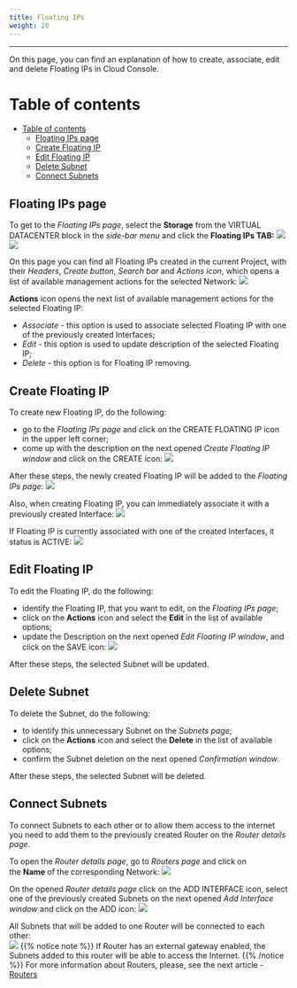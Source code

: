 ```yaml
---
title: Floating IPs
weight: 20
---
```

___
On this page, you can find an explanation of how to create, associate, edit and delete Floating IPs in Cloud Console.

# Table of contents
- [Table of contents](#table-of-contents)
  - [Floating IPs page](#floating-ips-page)
  - [Create Floating IP](#create-floating-ip)
  - [Edit Floating IP](#edit-floating-ip)
  - [Delete Subnet](#delete-subnet)
  - [Connect Subnets](#connect-subnets)

## Floating IPs page
To get to the *Floating IPs page*, select the **Storage** from the VIRTUAL DATACENTER block in the *side-bar menu* and click the **Floating IPs TAB:**
![](../../../assets/images/networks/net-1.png?width=20pc?classes=border,shadow) 
![](../../../assets/images/networks/net-2.png?width=20pc) 

On this page you can find all Floating IPs created in the current Project, with their *Headers*, *Create button*, *Search bar* and *Actions icon*, which opens a list of available management actions for the selected Network:
![](../../../assets/images/networks/net-3.png?classes=border,shadow) 

**Actions** icon opens the next list of available management actions for the selected Floating IP:
- *Associate* - this option is used to associate selected Floating IP with one of the previously created Interfaces; 
- *Edit* - this option is used to update description of the selected Floating IP; 
- *Delete* - this option is for Floating IP removing.

## Create Floating IP
To create new Floating IP, do the following:
- go to the *Floating IPs page* and click on the CREATE FLOATING IP icon in the upper left corner;
- come up with the description on the next opened *Create Floating IP window* and click on the CREATE icon:
![](../../../assets/images/networks/net-4.png?classes=border,shadow?width=100px) 

After these steps, the newly created Floating IP will be added to the *Floating IPs page*:
![](../../../assets/images/networks/net-5.png?classes=border,shadow)

Also, when creating Floating IP, you can immediately associate it with a previously created Interface:
![](../../../assets/images/networks/net-6.png?classes=border,shadow?width=100px) 

If Floating IP is currently associated with one of the created Interfaces, it status is ACTIVE:
![](../../../assets/images/networks/net-7.png?classes=border,shadow)


## Edit Floating IP
To edit the Floating IP, do the following:
- identify the Floating IP, that you want to edit, on the *Floating IPs page*;
- click on the **Actions** icon and select the **Edit** in the list of available options;
- update the Description on the next opened *Edit Floating IP window*, and click on the SAVE icon:
![](../../../assets/images/networks/net-6.png?classes=border,shadow?width=100px) 

After these steps, the selected Subnet will be updated.

## Delete Subnet
To delete the Subnet, do the following:
- to identify this unnecessary Subnet on the *Subnets page*;
- click on the **Actions** icon and select the **Delete** in the list of available options;
- confirm the Subnet deletion on the next opened *Confirmation window*.  

After these steps, the selected Subnet will be deleted.   

## Connect Subnets 
To connect Subnets to each other or to allow them access to the internet you need to add them to the previously created Router on the *Router details page*.  

To open the *Router details page*, go to *Routers page* and click on the **Name** of the corresponding Network:
![](../../../assets/images/networks/17.png?classes=border,shadow) 

On the opened *Router details page* click on the ADD INTERFACE icon, select one of the previously created Subnets on the next opened *Add Interface window* and click on the ADD icon:
![](../../../assets/images/networks/18.png?classes=border,shadow) 

All Subnets that will be added to one Router will be connected to each other:   
![](../../../assets/images/networks/19.png?classes=border,shadow) 
{{% notice note %}}
If Router has an external gateway enabled, the Subnets added to this router will be able to access the Internet.
{{% /notice %}} 
For more information about Routers, please, see the next article - [Routers](https://docs.ventuscloud.eu/products/network/routers/)  
